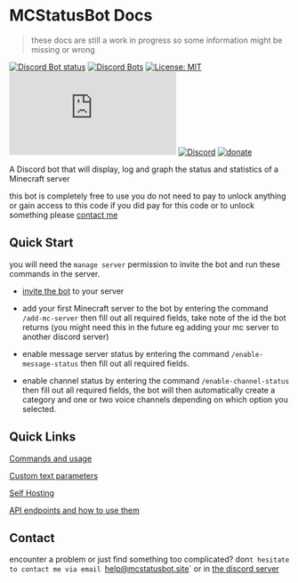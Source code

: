 # MCStatusBot Docs

> these docs are still a work in progress so some information might be missing or wrong

[![Discord Bot status](https://top.gg/api/widget/status/816747912888975362.svg)](https://top.gg/bot/816747912888975362) [![Discord Bots](https://top.gg/api/widget/servers/816747912888975362.svg)](https://top.gg/bot/816747912888975362) [![License: MIT](https://img.shields.io/github/license/mashape/apistatus.svg)](/LICENSE) ![node-current](https://img.shields.io/node/v/discord.js)
[![Discord](https://img.shields.io/discord/892122095235006485?color=blue&label=Discord%20server&logo=discord)](https://mcstatusbot.site/discord?ref=readme) [![donate](https://img.shields.io/badge/Liberapay-donate-green?logo=liberapay)](https://liberapay.com/invaliduser/donate)

A Discord bot that will display, log and graph the status and statistics of a Minecraft server

this bot is completely free to use you do not need to pay to unlock anything or gain access to this code if you did pay for this code or to unlock something please [contact me](#contact)

## Quick Start
you will need the `manage server` permission to invite the bot and run these commands in the server.

- [invite the bot](https://mcstatusbot.site/invite) to your server

- add your first Minecraft server to the bot by entering the command `/add-mc-server` then fill out all required fields, take note of the id the bot returns (you might need this in the future eg adding your mc server to another discord server)

- enable message server status by entering the command `/enable-message-status` then fill out all required fields.

- enable channel status by entering the command `/enable-channel-status` then fill out all required fields, the bot will then automatically create a category and one or two voice channels depending on which option you selected.

## Quick Links

[Commands and usage](https://docs.mcstatusbot.site/commands/)

[Custom text parameters](https://docs.mcstatusbot.site/text-params/)

[Self Hosting](https://docs.mcstatusbot.site/self-hosting/)

[API endpoints and how to use them](https://api-docs.mcstatusbot.site/)


## Contact

encounter a problem or just find something too complicated? don`t hesitate to contact me via email `help@mcstatusbot.site` or in [the discord server](https://mcstatusbot.site/discord?ref=bot-readme)